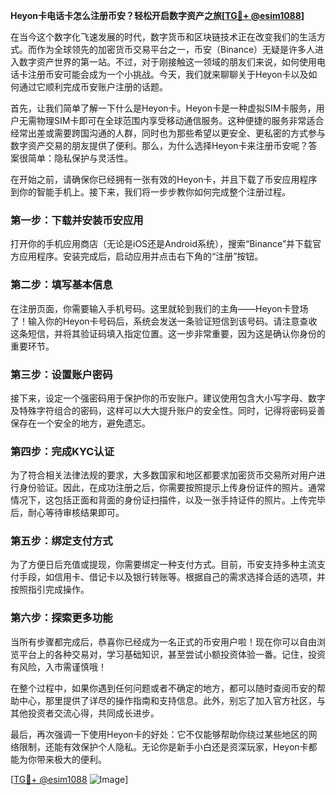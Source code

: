 **Heyon卡电话卡怎么注册币安？轻松开启数字资产之旅[[TG💪+ @esim1088](https://t.me/s/esim1088)]**

在当今这个数字化飞速发展的时代，数字货币和区块链技术正在改变我们的生活方式。而作为全球领先的加密货币交易平台之一，币安（Binance）无疑是许多人进入数字资产世界的第一站。不过，对于刚接触这一领域的朋友们来说，如何使用电话卡注册币安可能会成为一个小挑战。今天，我们就来聊聊关于Heyon卡以及如何通过它顺利完成币安账户注册的话题。

首先，让我们简单了解一下什么是Heyon卡。Heyon卡是一种虚拟SIM卡服务，用户无需物理SIM卡即可在全球范围内享受移动通信服务。这种便捷的服务非常适合经常出差或需要跨国沟通的人群，同时也为那些希望以更安全、更私密的方式参与数字资产交易的朋友提供了便利。那么，为什么选择Heyon卡来注册币安呢？答案很简单：隐私保护与灵活性。

在开始之前，请确保你已经拥有一张有效的Heyon卡，并且下载了币安应用程序到你的智能手机上。接下来，我们将一步步教你如何完成整个注册过程。

### 第一步：下载并安装币安应用

打开你的手机应用商店（无论是iOS还是Android系统），搜索“Binance”并下载官方应用程序。安装完成后，启动应用并点击右下角的“注册”按钮。

### 第二步：填写基本信息

在注册页面，你需要输入手机号码。这里就轮到我们的主角——Heyon卡登场了！输入你的Heyon卡号码后，系统会发送一条验证短信到该号码。请注意查收这条短信，并将其验证码填入指定位置。这一步非常重要，因为这是确认你身份的重要环节。

### 第三步：设置账户密码

接下来，设定一个强密码用于保护你的币安账户。建议使用包含大小写字母、数字及特殊字符组合的密码，这样可以大大提升账户的安全性。同时，记得将密码妥善保存在一个安全的地方，避免遗忘。

### 第四步：完成KYC认证

为了符合相关法律法规的要求，大多数国家和地区都要求加密货币交易所对用户进行身份验证。因此，在成功注册之后，你需要按照提示上传身份证件的照片。通常情况下，这包括正面和背面的身份证扫描件，以及一张手持证件的照片。上传完毕后，耐心等待审核结果即可。

### 第五步：绑定支付方式

为了方便日后充值或提现，你需要绑定一种支付方式。目前，币安支持多种主流支付手段，如信用卡、借记卡以及银行转账等。根据自己的需求选择合适的选项，并按照指引完成操作。

### 第六步：探索更多功能

当所有步骤都完成后，恭喜你已经成为一名正式的币安用户啦！现在你可以自由浏览平台上的各种交易对，学习基础知识，甚至尝试小额投资体验一番。记住，投资有风险，入市需谨慎哦！

在整个过程中，如果你遇到任何问题或者不确定的地方，都可以随时查阅币安的帮助中心，那里提供了详尽的操作指南和支持信息。此外，别忘了加入官方社区，与其他投资者交流心得，共同成长进步。

最后，再次强调一下使用Heyon卡的好处：它不仅能够帮助你绕过某些地区的网络限制，还能有效保护个人隐私。无论你是新手小白还是资深玩家，Heyon卡都能为你带来极大的便利。

[[TG💪+ @esim1088](https://t.me/s/esim1088) ![Image](https://i.postimg.cc/4NQfJmqS/Snipaste-2025-05-13-00-14-12.png)]